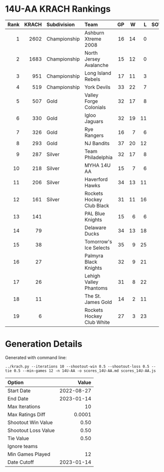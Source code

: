 # 14U-AA KRACH Rankings
Rank|KRACH|Subdivision|Team|GP|W|L|SOW|SOL|T|SoS
---:|---:|:---|:---|---:|---:|---:|---:|---:|---:|---:
1|2602|Championship|Ashburn Xtreme 2008|16|14|0|2|0|0|506
2|1683|Championship|North Jersey Avalanche|15|12|0|1|2|0|439
3|951|Championship|Long Island Rebels|17|11|3|0|3|0|530
4|519|Championship|York Devils|33|22|7|3|1|0|359
5|507|Gold|Valley Forge Colonials|32|17|8|4|3|0|571
6|330|Gold|Igloo Jaguars|32|19|11|2|0|0|338
7|326|Gold|Rye Rangers|16|7|6|2|1|0|575
8|293|Gold|NJ Bandits|37|20|12|3|2|0|370
9|287|Silver|Team Philadelphia|32|17|8|2|5|0|365
10|218|Silver|MYHA 14U AA|15|7|6|1|1|0|254
11|206|Silver|Haverford Hawks|34|13|11|5|5|0|374
12|161|Silver|Rockets Hockey Club Black|31|11|16|3|1|0|468
13|141||PAL Blue Knights|15|6|6|1|2|0|222
14|79||Delaware Ducks|34|13|18|1|2|0|257
15|38||Tomorrow's Ice Selects|35|9|25|0|1|0|364
16|27||Palmyra Black Knights|32|9|21|0|2|0|214
17|26||Lehigh Valley Phantoms|31|8|22|1|0|0|187
18|11||The St. James Gold|14|2|11|1|0|0|134
19|6||Rockets Hockey Club White|27|3|23|0|1|0|312
# Generation Details

Generated with command line:
```
../krach.py --iterations 10 --shootout-win 0.5 --shootout-loss 0.5 --tie 0.5 --min-games 12 -n 14U-AA -o scores_14U-AA.md scores_14U-AA.js
```

| Option | Value |
| :----- | ----: |
| Start Date | 2022-08-27 |
| End Date | 2023-01-14 |
| Max Iterations | 10 |
| Max Ratings Diff | 0.0001 |
| Shootout Win Value | 0.50 |
| Shootout Loss Value | 0.50 |
| Tie Value | 0.50 |
| Ignore teams |  |
| Min Games Played | 12 |
| Date Cutoff | 2023-01-14 |

